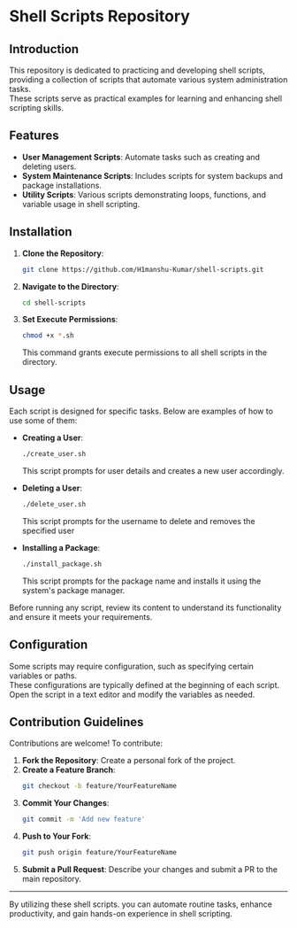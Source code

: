# Shell Scripts Repository

## Introduction

This repository is dedicated to practicing and developing shell scripts, providing a collection of scripts that automate various system administration tasks.  
These scripts serve as practical examples for learning and enhancing shell scripting skills.

## Features

- **User Management Scripts**: Automate tasks such as creating and deleting users.
- **System Maintenance Scripts**: Includes scripts for system backups and package installations.
- **Utility Scripts**: Various scripts demonstrating loops, functions, and variable usage in shell scripting.

## Installation

1. **Clone the Repository**:
   ```bash
   git clone https://github.com/H1manshu-Kumar/shell-scripts.git
   ```

2. **Navigate to the Directory**:
   ```bash
   cd shell-scripts
   ```

3. **Set Execute Permissions**:
   ```bash
   chmod +x *.sh
   ```
   This command grants execute permissions to all shell scripts in the directory.

## Usage

Each script is designed for specific tasks. Below are examples of how to use some of them:

- **Creating a User**:
  ```bash
  ./create_user.sh
  ```
  This script prompts for user details and creates a new user accordingly.

- **Deleting a User**:
  ```bash
  ./delete_user.sh
  ```
  This script prompts for the username to delete and removes the specified user

- **Installing a Package**:
  ```bash
  ./install_package.sh
  ```
  This script prompts for the package name and installs it using the system's package manager.

Before running any script, review its content to understand its functionality and ensure it meets your requirements.

## Configuration

Some scripts may require configuration, such as specifying certain variables or paths.  
These configurations are typically defined at the beginning of each script.  
Open the script in a text editor and modify the variables as needed.

## Contribution Guidelines

Contributions are welcome! To contribute:

1. **Fork the Repository**: Create a personal fork of the project.
2. **Create a Feature Branch**:
   ```bash
   git checkout -b feature/YourFeatureName
   ```
3. **Commit Your Changes**:
   ```bash
   git commit -m 'Add new feature'
   ```
4. **Push to Your Fork**:
   ```bash
   git push origin feature/YourFeatureName
   ```
5. **Submit a Pull Request**: Describe your changes and submit a PR to the main repository.

---

By utilizing these shell scripts. you can automate routine tasks, enhance productivity, and gain hands-on experience in shell scripting.
